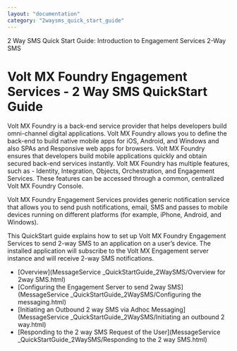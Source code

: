```yaml
---
layout: "documentation"
category: "2waysms_quick_start_guide"
---
```

                           

2 Way SMS Quick Start Guide: Introduction to Engagement Services 2-Way SMS

Volt MX  Foundry Engagement Services - 2 Way SMS QuickStart Guide
===============================================================

Volt MX  Foundry is a back-end service provider that helps developers build omni-channel digital applications. Volt MX Foundry allows you to define the back-end to build native mobile apps for iOS, Android, and Windows and also SPAs and Responsive web apps for browsers. Volt MX Foundry ensures that developers build mobile applications quickly and obtain secured back-end services instantly. Volt MX Foundry has multiple features, such as - Identity, Integration, Objects, Orchestration, and Engagement Services. These features can be accessed through a common, centralized Volt MX Foundry Console.

Volt MX  Foundry Engagement Services provides generic notification service that allows you to send push notifications, email, SMS and passes to mobile devices running on different platforms (for example, iPhone, Android, and Windows).

This QuickStart guide explains how to set up Volt MX Foundry Engagement Services to send 2-way SMS to an application on a user’s device. The installed application will subscribe to the Volt MX Engagement server instance and will receive 2-way SMS notifications.

*   [Overview](MessageService _QuickStartGuide_2WaySMS/Overview for 2way SMS.html)
*   [Configuring the Engagement Server to send 2way SMS](MessageService _QuickStartGuide_2WaySMS/Configuring the messaging.html)
*   [Initiating an Outbound 2 way SMS via Adhoc Messaging](MessageService _QuickStartGuide_2WaySMS/Initiating an outbound 2 way.html)
*   [Responding to the 2 way SMS Request of the User](MessageService _QuickStartGuide_2WaySMS/Responding to the 2 way SMS.html)


